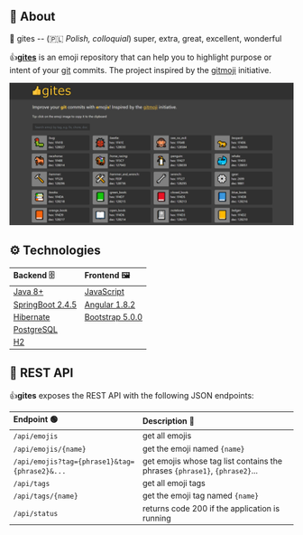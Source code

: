 ## 📃 About

📖 gites -- (🇵🇱 *Polish, colloquial*) super, extra, great, excellent, wonderful

👍[**gites**](https://sokolak-gites.herokuapp.com/) is an emoji repository that can help you to highlight purpose or intent of your [git](https://git-scm.com/) commits. The project inspired by the [gitmoji](https://gitmoji.dev/) initiative.



<img src="./src/main/resources/static/screenshot.png">



## ⚙️ Technologies

| Backend 🗄️                                                  | Frontend 🖼️                                   |
| :--------------------------------------------------------- | :------------------------------------------- |
| [Java 8+](https://openjdk.java.net/projects/jdk/16/)       | [JavaScript](https://www.javascript.com/)    |
| [SpringBoot 2.4.5](https://spring.io/projects/spring-boot) | [Angular 1.8.2](https://angular.io/)         |
| [Hibernate](https://hibernate.org/)                        | [Bootstrap 5.0.0](https://getbootstrap.com/) |
| [PostgreSQL](https://www.postgresql.org/)                  |                                              |
| [H2](https://www.h2database.com/html/main.html)            |                                              |



## 🔌 REST API

👍**gites** exposes the REST API with the following JSON endpoints:

| Endpoint 🟢                                    | Description 📝                                                |
| :-------------------------------------------- | :----------------------------------------------------------- |
| `/api/emojis`                                 | get all emojis                                               |
| `/api/emojis/{name}`                          | get the emoji named `{name}`                                 |
| `/api/emojis?tag={phrase1}&tag={phrase2}&...` | get emojis whose tag list contains the phrases `{phrase1}`, `{phrase2}`... |
| `/api/tags`                                   | get all emoji tags                                           |
| `/api/tags/{name}`                            | get the emoji tag named `{name}`                             |
| `/api/status`                            		| returns code 200 if the application is running               |